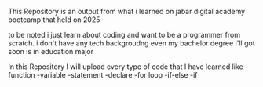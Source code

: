 This Repository is an output from what i learned on jabar digital academy bootcamp that held on 2025 

to be noted i just learn about coding and want to be a programmer from scratch. i don't have any tech backgroudng even my bachelor degree i'll got soon is in education major 

In this Repository I will upload every type of code that I have learned like 
-function
-variable
-statement 
-declare
-for loop
-if-else
-if

